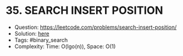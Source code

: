 # 35. SEARCH INSERT POSITION

* Question: https://leetcode.com/problems/search-insert-position/ 
* Solution: [here](Solution.java) 
* Tags: #binary_search
* Complexity: Time: O(lgo(n)), Space: O(1)
